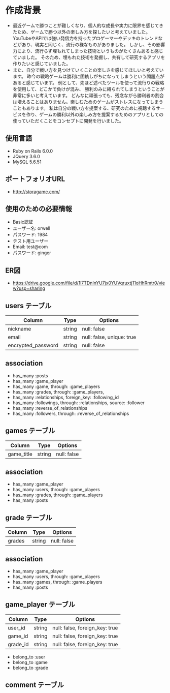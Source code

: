 # 作成背景
- 最近ゲームで勝つことが難しくなり、個人的な成長や実力に限界を感じてきたため、ゲームで勝つ以外の楽しみ方を探したいと考えていました。
YouTubeやAPIでは強い発信力を持ったプロゲーマーやデッキのトレンドなどがあり、現実と同じく、流行の様なものがありました。
しかし、その影響力により、流行らず埋もれてしまった技術というものがたくさんあると感じていました。
そのため、埋もれた技術を発掘し、共有して研究するアプリを作りたいと感じていました。
- また、自分で戦い方を見つけていくことの楽しさを感じてほしいと考えています。
昨今の戦略ゲームは勝利に固執しがちになってしまうという問題点があると感じています。
例として、先ほど述べたツールを使って流行りの戦略を使用して、どこかで負けが混み、
勝利のみに縛られてしまうということが非常に多いと考えています。
どんなに頑張っても、残念ながら勝利者の割合は増えることはありません。楽しむためのゲームがストレスになってしまうこともあります。
私は自分の戦い方を提案する、研究のために視聴するサービスを作り、ゲームの勝利以外の楽しみ方を提案するためのアプリとしての使っていただくことをコンセプトに開発を行いました。

## 使用言語
- Ruby on Rails 6.0.0
- JQuery 3.6.0
- MySQL 5.6.51

## ポートフォリオURL

- http://storagame.com/

## 使用のための必要情報

- Basic認証
- ユーザー名: orwell
- パスワード: 1984
- テスト用ユーザー
- Email: test@com
- パスワード: ginger

## ER図
- https://drive.google.com/file/d/1l7TDnInYU7jx0YUVqruxtj11oHhRmtr0/view?usp=sharing

## users テーブル

| Column             | Type   | Options                  |
| ------------------ | ------ | ------------------------ |
| nickname           | string | null: false              |
| email              | string | null: false, unique: true|
| encrypted_password | string | null: false              |

## association
- has_many :posts
- has_many :game_player
- has_many :game, through: :game_players
- has_many :grades, through: :game_players,
- has_many :relationships, foreign_key: :following_id
- has_many :followings, through: :relationships, source: :follower
- has_many :reverse_of_relationships
- has_many :followers, through: :reverse_of_relationships

## games テーブル

| Column             | Type   | Options                  |
| ------------------ | ------ | ------------------------ |
| game_title         | string | null: false              |

## association
- has_many :game_player
- has_many :users, through: :game_players
- has_many :grades, through: :game_players
- has_many :posts

## grade テーブル

| Column             | Type   | Options                  |
| ------------------ | ------ | ------------------------ |
| grades             | string | null: false              |

## association
- has_many :game_player
- has_many :users, through: :game_players
- has_many :games, through: :game_players
- has_many :posts

## game_player テーブル

| Column             | Type   | Options                                    |
| ------------------ | ------ | ------------------------------------------ |
| user_id            | string | null: false, foreign_key: true             |
| game_id            | string | null: false, foreign_key: true             |
| grade_id           | string | null: false, foreign_key: true             |

- belong_to :user
- belong_to :game
- belong_to :grade

## comment テーブル